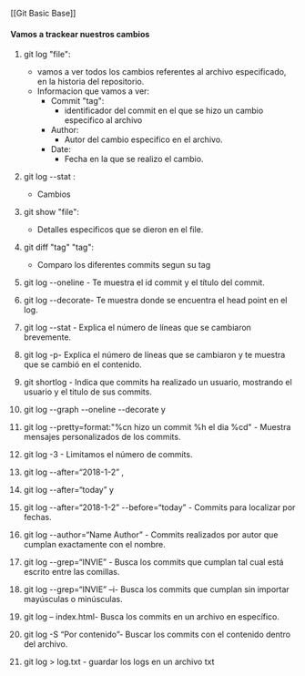 [[Git Basic Base]]

#### Vamos a trackear nuestros cambios
1. git log "file":
	-	vamos a ver todos los cambios referentes al archivo especificado, en la historia del repositorio.
	-	Informacion que vamos a ver:
		-	Commit "tag":
			-	identificador del commit en el que se hizo un cambio especifico al archivo
		-	Author:
			- Autor del cambio especifico en el archivo.
		-  Date:
			-  Fecha en la que se realizo el cambio. 

2. git log --stat :
	- Cambios 

3. git show "file":
	-  Detalles especificos que se dieron en el file.

4. git diff "tag" "tag":
	- Comparo los diferentes commits segun su tag

5.  git log --oneline - Te muestra el id commit y el título del commit.
6.  git log --decorate- Te muestra donde se encuentra el head point en el log.
7.  git log --stat - Explica el número de líneas que se cambiaron brevemente.
8.  git log -p- Explica el número de líneas que se cambiaron y te muestra que se cambió en el contenido.
9.  git shortlog - Indica que commits ha realizado un usuario, mostrando el usuario y el titulo de sus commits.
10.  git log --graph --oneline --decorate y
11.  git log --pretty=format:"%cn hizo un commit %h el dia %cd" - Muestra mensajes personalizados de los commits.
12.  git log -3 - Limitamos el número de commits.
13.  git log --after=“2018-1-2” ,
14.  git log --after=“today” y
15.  git log --after=“2018-1-2” --before=“today” - Commits para localizar por fechas.
16.  git log --author=“Name Author” - Commits realizados por autor que cumplan exactamente con el nombre.
17.  git log --grep=“INVIE” - Busca los commits que cumplan tal cual está escrito entre las comillas.
18.  git log --grep=“INVIE” –i- Busca los commits que cumplan sin importar mayúsculas o minúsculas.
19.  git log – index.html- Busca los commits en un archivo en específico.
20.  git log -S “Por contenido”- Buscar los commits con el contenido dentro del archivo.
21.  git log > log.txt - guardar los logs en un archivo txt